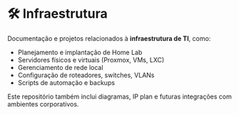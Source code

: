 # 🛠️ Infraestrutura

Documentação e projetos relacionados à **infraestrutura de TI**, como:

- Planejamento e implantação de Home Lab
- Servidores físicos e virtuais (Proxmox, VMs, LXC)
- Gerenciamento de rede local
- Configuração de roteadores, switches, VLANs
- Scripts de automação e backups

Este repositório também inclui diagramas, IP plan e futuras integrações com ambientes corporativos.
